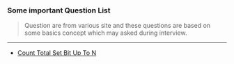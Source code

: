 ### Some important Question List
> Question are from various site and these questions are based on some basics concept which may asked during interview.
---
* [Count Total Set Bit Up To N](https://practice.geeksforgeeks.org/problems/count-total-set-bits-1587115620/1)
